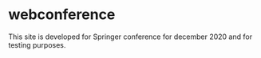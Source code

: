 # webconference
This site is developed for Springer conference for december 2020 and for testing purposes.
